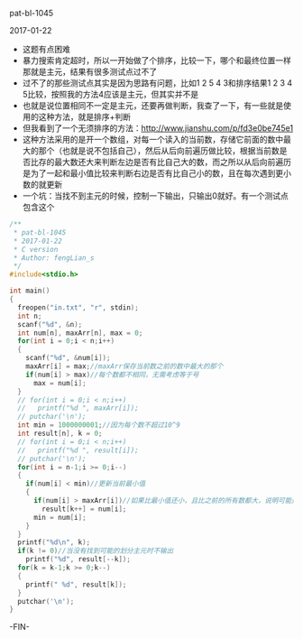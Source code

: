 pat-bl-1045

2017-01-22

- 这题有点困难
- 暴力搜索肯定超时，所以一开始做了个排序，比较一下，哪个和最终位置一样那就是主元，结果有很多测试点过不了
- 过不了的那些测试点其实是因为思路有问题，比如1 2 5 4 3和排序结果1 2 3 4 5比较，按照我的方法4应该是主元，但其实并不是
- 也就是说位置相同不一定是主元，还要再做判断，我查了一下，有一些就是使用的这种方法，就是排序+判断
- 但我看到了一个无须排序的方法：http://www.jianshu.com/p/fd3e0be745e1
- 这种方法采用的是开一个数组，对每一个读入的当前数，存储它前面的数中最大的那个（也就是说不包括自己），然后从后向前遍历做比较，根据当前数是否比存的最大数还大来判断左边是否有比自己大的数，而之所以从后向前遍历是为了一起和最小值比较来判断右边是否有比自己小的数，且在每次遇到更小数的就更新
- 一个坑：当找不到主元的时候，控制一下输出，只输出0就好。有一个测试点包含这个

```c
/**
 * pat-bl-1045
 * 2017-01-22
 * C version
 * Author: fengLian_s
 */
#include<stdio.h>

int main()
{
  freopen("in.txt", "r", stdin);
  int n;
  scanf("%d", &n);
  int num[n], maxArr[n], max = 0;
  for(int i = 0;i < n;i++)
  {
    scanf("%d", &num[i]);
    maxArr[i] = max;//maxArr保存当前数之前的数中最大的那个
    if(num[i] > max)//每个数都不相同，无需考虑等于号
      max = num[i];
  }
  // for(int i = 0;i < n;i++)
  //   printf("%d ", maxArr[i]);
  // putchar('\n');
  int min = 1000000001;//因为每个数不超过10^9
  int result[n], k = 0;
  // for(int i = 0;i < n;i++)
  //   printf("%d ", result[i]);
  // putchar('\n');
  for(int i = n-1;i >= 0;i--)
  {
    if(num[i] < min)//更新当前最小值
    {
      if(num[i] > maxArr[i])//如果比最小值还小，且比之前的所有数都大，说明可能是主元
        result[k++] = num[i];
      min = num[i];
    }
  }
  printf("%d\n", k);
  if(k != 0)//当没有找到可能的划分主元时不输出
    printf("%d", result[--k]);
  for(k = k-1;k >= 0;k--)
  {
    printf(" %d", result[k]);
  }
  putchar('\n');
}
```
-FIN-
